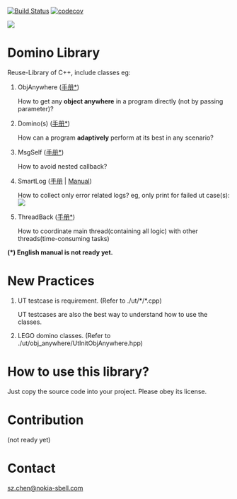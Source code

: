 [![Build Status](https://github.com/nokia/domino-library/actions/workflows/ci.yml/badge.svg)](https://github.com/nokia/domino-library/actions/workflows/ci.yml)
[![codecov](https://codecov.io/gh/nokia/domino-library/branch/main/graph/badge.svg?token=LGK8GD9GJD)](https://codecov.io/gh/nokia/domino-library)

![](image/domino.jpg)
# Domino Library
Reuse-Library of C++, include classes eg:

1. ObjAnywhere ([手册*](https://mp.weixin.qq.com/s/SYE3xkz-Zqp-l46ZpjnKWg))

    How to get any **object anywhere** in a program directly (not by passing parameter)?

2. Domino(s) ([手册*](https://mp.weixin.qq.com/s/ckF2LXH4hDcIYbZNqSIb0g))

    How can a program **adaptively** perform at its best in any scenario?

3. MsgSelf ([手册*](https://mp.weixin.qq.com/s/aPjhY7nRmlD4xHhUL_ykxg))

    How to avoid nested callback?

4. SmartLog ([手册](https://mp.weixin.qq.com/s/KNKBC-uHOylRXxpspZbVnA) | [Manual](https://mp.weixin.qq.com/s/X3XZOGOQGDQtwQDEPNA32A))

    How to collect only error related logs? eg, only print for failed ut case(s):
    ![](image/ut_smartlog.jpg)

5. ThreadBack ([手册*](https://mp.weixin.qq.com/s/bb1slMqhuoBLZZCd3NmbYA))

    How to coordinate main thread(containing all logic) with other threads(time-consuming tasks)

**(*) English manual is not ready yet.**


# New Practices
1. UT testcase is requirement. (Refer to ./ut/\*/\*.cpp)

   UT testcases are also the best way to understand how to use the classes.

3. LEGO domino classes. (Refer to ./ut/obj_anywhere/UtInitObjAnywhere.hpp)


# How to use this library?
Just copy the source code into your project. Please obey its license.

# Contribution
(not ready yet)


# Contact
sz.chen@nokia-sbell.com
